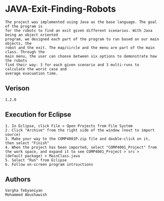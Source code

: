 # JAVA-Exit-Finding-Robots
    The project was implemented using Java as the base language. The goal of the program is
    for the robots to find an exit given different scenarios. With Java being an object oriented
    program, we designed each part of the program to run based on our main objects, the
    robot and the exit. The map/circle and the menu are part of the main class. Through the
    main menu, the user can choose between six options to demonstrate how the robots
    find their way: 3 for each given scenario and 3 multi-runs to calculate the worst case and
    average evacuation time.

## Verison
    1.2.0

## Execution for Eclipse
    1. In Eclipse, click File > Open Projects from File System
    2. Click "Archive" from the right side of the window (next to import source)
    3. Make your way to the COMP4001P.zip file and double-click on it, then select "Finish"
    4. When the project has been imported, select "COMP4001_Project" from the work space, and expand it to see COMP4001_Project > src >         (default package) > MainClass.java
    5. Select "Run" from Eclipse
    6. Follow on-screen program intrsuctions
    
## Authors
    Vargha Tebyaniyan
    Mohammed Abushawish
